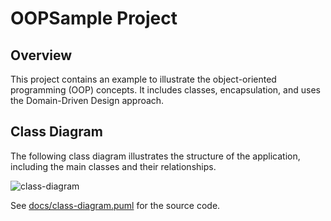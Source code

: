 # OOPSample Project

## Overview
This project contains an example to illustrate the object-oriented programming (OOP) concepts. It includes classes, encapsulation, and uses the Domain-Driven Design approach.

## Class Diagram
The following class diagram illustrates the structure of the application, including the main classes and their relationships.

![class-diagram](https://www.plantuml.com/plantuml/proxy?src=https://raw.githubusercontent.com/AppWeb202502/oop-sample/master/docs/class-diagram.puml)

See [docs/class-diagram.puml](docs/class-diagram.puml) for the source code.